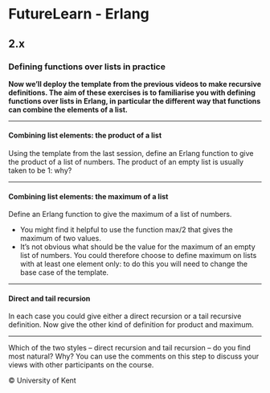 # FutureLearn - Erlang

## 2.x

### Defining functions over lists in practice

**Now we’ll deploy the template from the previous videos to make recursive definitions. The aim of these exercises is to familiarise you with defining functions over lists in Erlang, in particular the different way that functions can combine the elements of a list.**

---

#### Combining list elements: the product of a list

Using the template from the last session, define an Erlang function to give the product of a list of numbers. The product of an empty list is usually taken to be 1: why?

---

#### Combining list elements: the maximum of a list

Define an Erlang function to give the maximum of a list of numbers.

+ You might find it helpful to use the function max/2 that gives the maximum of two values.
+ It’s not obvious what should be the value for the maximum of an empty list of numbers. You could therefore choose to define maximum on lists with at least one element only: to do this you will need to change the base case of the template.

---

#### Direct and tail recursion

In each case you could give either a direct recursion or a tail recursive definition. Now give the other kind of definition for product and maximum.

---

Which of the two styles – direct recursion and tail recursion – do you find most natural? Why? You can use the comments on this step to discuss your views with other participants on the course.

© University of Kent
